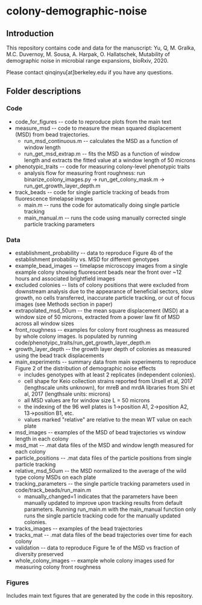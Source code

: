 # colony-demographic-noise
## Introduction
This repository contains code and data for the manuscript:
Yu, Q, M. Gralka, M.C. Duvernoy, M. Sousa, A. Harpak, O. Hallatschek, Mutability of demographic noise in microbial range expansions, bioRxiv, 2020.

Please contact qinqinyu[at]berkeley.edu if you have any questions. 

## Folder descriptions
### Code
* code_for_figures -- code to reproduce plots from the main text
* measure_msd -- code to measure the mean squared displacement (MSD) from bead trajectories.
  * run_msd_continuous.m -- calculates the MSD as a function of window length
  * run_get_msd_extrap.m -- fits the MSD as a function of window length and extracts the fitted value at a window length of 50 microns
* phenotypic_traits -- code for measuring colony-level phenotypic traits
  * analysis flow for measuring front roughness: run binarize_colony_images.py -> run_get_colony_mask.m -> run_get_growth_layer_depth.m 
* track_beads -- code for single particle tracking of beads from fluorescence timelapse images
  * main.m -- runs the code for automatically doing single particle tracking
  * main_manual.m -- runs the code using manually corrected single particle tracking parameters
  
### Data
* establishment_probability -- data to reproduce Figure 4b of the establishment probability vs. MSD for different genotypes
* example_bead_images -- timelapse microscopy images from a single example colony showing fluorescent beads near the front over ~12 hours and associated brightfield images
* excluded colonies -- lists of colony positions that were excluded from downstream analysis due to the appearance of beneficial sectors, slow growth, no cells transferred, inaccurate particle tracking, or out of focus images (see Methods section in paper)
* extrapolated_msd_50um -- the mean square displacement (MSD) at a window size of 50 microns, extracted from a power law fit of MSD across all window sizes
* front_roughness -- examples for colony front roughness as measured by whole colony images. Is populated by running code/phenotyipc_traits/run_get_growth_layer_depth.m
* growth_layer_depth -- the growth layer depth of colonies as measured using the bead track displacements
* main_experiments -- summary data from main experiments to reproduce Figure 2 of the distribution of demographic noise effects
  * includes genotypes with at least 2 replicates (independent colonies).
  * cell shape for Keio collection strains reported from Ursell et al, 2017 (lengthscale units unknown), for mreB and mrdA libraries from Shi et al, 2017 (lengthsale units: microns)
  * all MSD values are for window size L = 50 microns
  * the indexing of the 96 well plates is 1->position A1, 2->position A2, 13->position B1, etc.
  * values marked "relative" are relative to the mean WT value on each plate
* msd_images -- examples of the MSD of bead trajectories vs window length in each colony
* msd_mat -- .mat data files of the MSD and window length measured for each colony
* particle_positions -- .mat data files of the particle positions from single particle tracking
* relative_msd_50um -- the MSD normalized to the average of the wild type colony MSDs on each plate
* tracking_parameters -- the single particle tracking parameters used in code/track_beads/run_main.m
  * manually_changed=1 indicates that the parameters have been manually updated to improve upon tracking results from default parameters. Running run_main.m with the main_manual function only runs the single particle tracking code for the manually updated colonies.
* tracks_images -- examples of the bead trajectories
* tracks_mat -- .mat data files of the bead trajectories over time for each colony
* validation -- data to reproduce Figure 1e of the MSD vs fraction of diversity preserved
* whole_colony_images -- example whole colony images used for measuring colony front roughness 

### Figures
Includes main text figures that are generated by the code in this repository.
